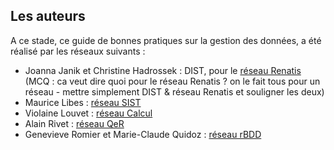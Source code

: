 

## Les auteurs

A ce stade, ce guide de bonnes pratiques sur la gestion des données, a été réalisé par les réseaux suivants :

* Joanna Janik et Christine Hadrossek : DIST, pour le [réseau Renatis](http://renatis.cnrs.fr/) (MCQ : ca veut dire quoi pour le réseau Renatis ? on le fait tous pour un réseau - mettre simplement DIST & réseau Renatis et souligner les deux)
* Maurice Libes : [réseau SIST](http://sist.cnrs.fr)
* Violaine Louvet : [réseau Calcul](https://calcul.math.cnrs.fr/)
* Alain Rivet : [réseau QeR](http://qualite-en-recherche.cnrs.fr/)
* Genevieve Romier et Marie-Claude Quidoz : [réseau rBDD](http://rbdd.cnrs.fr/)

